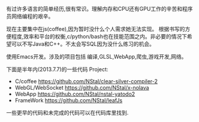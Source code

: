 有过许多语言的简单经历,很有常识。理解内存和CPU还有GPU工作的辛苦和程序员网络编程的艰辛。

现在主要集中在js(coffee),因为暂时没什么个人需求她无法实现。
根据书写的方便程度,效率和平台的权衡,c/python/bash也在技能范围之内。非必要的情况下希望可以不写Java和C++。不太会写SQL因为没什么练习的机会。

使用Emacs开发。涉及的项目包括 编译,GLSL,WebApp,爬虫,游戏开发,网络。


下面是半年内(2013.7.7)的一些代码
Project:

* C/coffee https://github.com/NStal/clear-silver-compiler-2
* WebGL/WebSocket https://github.com/NStal/x-nolava
* WebApp https://github.com/NStal/nstal-yatodo2
* FrameWork https://github.com/NStal/leafJs


一些更早的代码和未完成的代码可以在代码库里找到.
